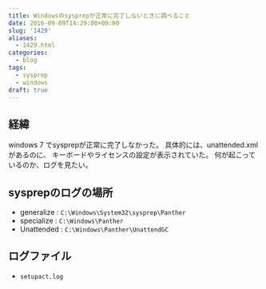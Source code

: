 ```yaml
---
title: Windowsのsysprepが正常に完了しないときに調べること
date: 2016-09-09T14:29:00+09:00
slug: '1429'
aliases:
  - 1429.html
categories:
  - blog
tags:
  - sysprep
  - windows
draft: true
---
```



## 経緯

windows 7 でsysprepが正常に完了しなかった。
具体的には、unattended.xmlがあるのに、 キーボードやライセンスの設定が表示されていた。
何が起こっているのか、ログを見たい。

## sysprepのログの場所

* generalize : `C:\Windows\System32\sysprep\Panther`
* specialize : `C:\Windows\Panther`
* Unattended : `C:\Windows\Panther\UnattendGC`

## ログファイル

* `setupact.log`
